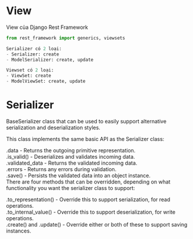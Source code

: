 # View

View của Django Rest Framework 

```py
from rest_framework import generics, viewsets

Serializer có 2 loại:
- Serializer: create
- ModelSerializer: create, update

Viewset có 2 loại:
- ViewSet: create
- ModelViewSet: create, update
```

# Serializer

BaseSerializer class that can be used to easily support alternative serialization and deserialization styles.

This class implements the same basic API as the Serializer class:

.data - Returns the outgoing primitive representation.  
.is_valid() - Deserializes and validates incoming data.  
.validated_data - Returns the validated incoming data.  
.errors - Returns any errors during validation.  
.save() - Persists the validated data into an object instance.  
There are four methods that can be overridden, depending on what functionality you want the serializer class to support:

.to_representation() - Override this to support serialization, for read operations.  
.to_internal_value() - Override this to support deserialization, for write operations.  
.create() and .update() - Override either or both of these to support saving instances.  
